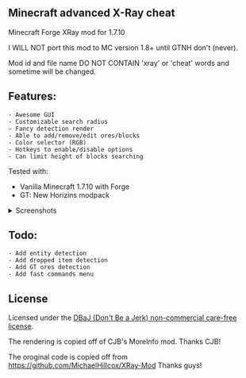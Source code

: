 ## Minecraft advanced X-Ray cheat
Minecraft Forge XRay mod for 1.7.10

I WILL NOT port this mod to MC version 1.8+ until GTNH don't (never).

Mod id and file name DO NOT CONTAIN 'xray' or 'cheat' words and sometime will be changed.

## Features:
    - Awesome GUI
    - Customizable search radius
    - Fancy detection render
    - Able to add/remove/edit ores/blocks
    - Color selector (RGB)
    - Hotkeys to enable/disable options
    - Can limit height of blocks searching

Tested with:
 - Vanilla Minecraft 1.7.10 with Forge
 - GT: New Horizins modpack
 
<details>
    <summary>Screenshots</summary>
    
![image](https://user-images.githubusercontent.com/4003026/154060596-d7078d2a-8c50-4f83-8df4-2f353b312ddb.png)
![image](https://user-images.githubusercontent.com/4003026/154060841-21fbdb89-3bf4-4eb9-b8f2-6eb5743c16af.png)
    
</details>
    
## Todo:
    - Add entity detection
    - Add dropped item detection
    - Add GT ores detection
    - Add fast commands menu

## License
Licensed under the [DBaJ (Don't Be a Jerk) non-commercial care-free license](http://www.dbad-license.org/).

The rendering is copied off of CJB's MoreInfo mod. Thanks CJB!

The oroginal code is copied off from https://github.com/MichaelHillcox/XRay-Mod Thanks guys!
